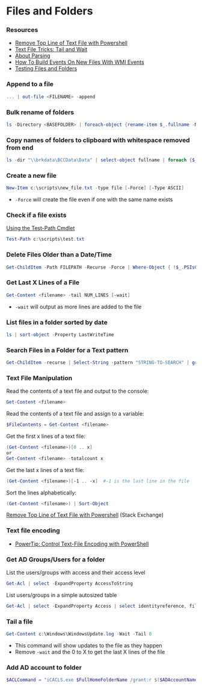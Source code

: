 # Files and Folders

### Resources

- [Remove Top Line of Text File with Powershell](http://stackoverflow.com/questions/2074271/remove-top-line-of-text-file-with-powershell)
- [Text File Tricks: Tail and Wait](https://blogs.technet.microsoft.com/heyscriptingguy/2013/02/24/weekend-scripter-two-way-cool-powershell-text-file-tricks-tail-and-wait/)
- [About Parsing](https://technet.microsoft.com/en-us/library/hh847892.aspx)
- [How To Build Events On New Files With WMI Events](http://www.tomsitpro.com/articles/build-events-wmi-events-powershell,2-12.html)
- [Testing Files and Folders](http://community.idera.com/powershell/powertips/b/tips/posts/testing-files-and-folders-separately)

### Append to a file

```powershell
... | out-file <FILENAME> -append
```

### Bulk rename of folders

```powershell
ls -Directory <BASEFOLDER> | foreach-object {rename-item $_.fullname -NewName "$($_.fullname)zzz"}
```

### Copy names of folders to clipboard with whitespace removed from end

```powershell
ls -dir "\\brkdata\BCCData\Data" | select-object fullname | foreach {$_.fullname.ToString()} | clip
````

### Create a new file

```powershell
New-Item c:\scripts\new_file.txt -type file [-Force] [-Type ASCII]
```

- `-Force` will create the file even if one with the same name exists

### Check if a file exists

[Using the Test-Path Cmdlet](https://technet.microsoft.com/en-us/library/ee177015.aspx)

```powershell
Test-Path c:\scripts\test.txt
```

### Delete Files Older than a Date/Time

```powershell
Get-ChildItem -Path FILEPATH -Recurse -Force | Where-Object { !$_.PSIsContainer -and $_.CreationTime -lt  "2015-05-31 00:00:00" } | Remove-Item -Force
```

### Get Last X Lines of a File

```powershell
Get-Content <filename> -tail NUM_LINES [-wait]
```

- `-wait` will output as more lines are added to the file

### List files in a folder sorted by date

```powershell
ls | sort-object -Property LastWriteTime
```

### Search Files in a Folder for a Text pattern

```powershell
Get-ChildItem -recurse | Select-String -pattern "STRING-TO-SEARCH" | group path | select name
```

### Text File Manipulation

Read the contents of a text file and output to the console:
```powershell
Get-Content <filename> 
```

Read the contents of a text file and assign to a variable:
```powershell
$FileContents = Get-Content <filename>
```

Get the first x lines of a text file:
```powershell
(Get-Content <filename>)[0 .. x]
or
Get-Content <filename> -totalcount x
```

Get the last x lines of a text file:
```powershell
(Get-Content <filename>)[-1 .. -x]  #-1 is the last line in the file
```

Sort the lines alphabetically:

```powershell
(Get-Content <filename>) | Sort-Object
```

<a href="http://stackoverflow.com/questions/2074271/remove-top-line-of-text-file-with-powershell">Remove Top Line of Text File with Powershell</a> (Stack Exchange)<br>


### Text file encoding

- [PowerTip: Control Text-File Encoding with PowerShell](https://blogs.technet.microsoft.com/heyscriptingguy/2013/09/06/powertip-control-text-file-encoding-with-powershell/)

### Get AD Groups/Users for a folder

List the users/groups with access and their access level 

```powershell
Get-Acl | select -ExpandProperty AccessToString
```

List users/groups in a simple autosized table

```powershell
Get-Acl | select -ExpandProperty Access | select identityreference, filesystemrights | format-table -AutoSize
```

### Tail a file

```powershell
Get-Content c:\Windows\WindowsUpdate.log -Wait -Tail 0
```

- This command will show updates to the file as they happen
- Remove `-wait` and the 0 to X to get the last X lines of the file 

### Add AD account to folder

```powershell
$ACLCommand = "iCACLS.exe $FullHomeFolderName /grant:r $($ADAccountName):(OI)(CI)(M) /T /C"
